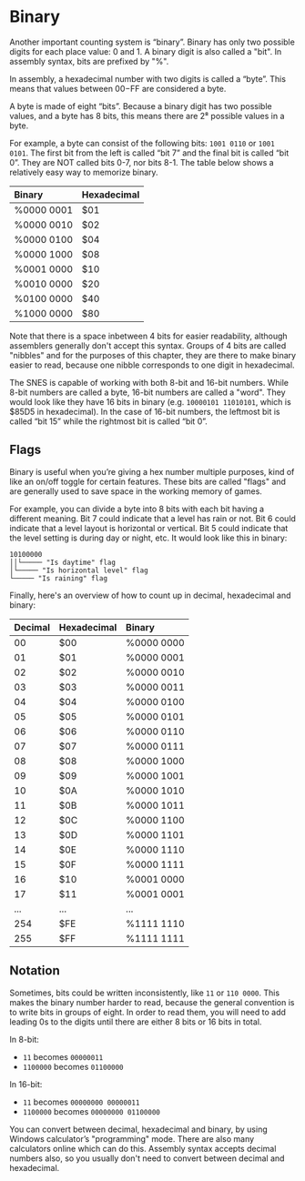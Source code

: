 # Binary

Another important counting system is “binary”. Binary has only two possible digits for each place value: 0 and 1. A binary digit is also called a "bit". In assembly syntax, bits are prefixed by "%".

In assembly, a hexadecimal number with two digits is called a “byte”. This means that values between $00-$FF are considered a byte.

A byte is made of eight “bits”. Because a binary digit has two possible values, and a byte has 8 bits, this means there are 2⁸ possible values in a byte.

For example, a byte can consist of the following bits: `1001 0110` or `1001 0101`. The first bit from the left is called “bit 7” and the final bit is called “bit 0”. They are NOT called bits 0-7, nor bits 8-1. The table below shows a relatively easy way to memorize binary.

| Binary | Hexadecimal |
| :--- | :--- |
| %0000 0001 | $01 |
| %0000 0010 | $02 |
| %0000 0100 | $04 |
| %0000 1000 | $08 |
| %0001 0000 | $10 |
| %0010 0000 | $20 |
| %0100 0000 | $40 |
| %1000 0000 | $80 |

Note that there is a space inbetween 4 bits for easier readability, although assemblers generally don't accept this syntax. Groups of 4 bits are called "nibbles" and for the purposes of this chapter, they are there to make binary easier to read, because one nibble corresponds to one digit in hexadecimal.

The SNES is capable of working with both 8-bit and 16-bit numbers. While 8-bit numbers are called a byte, 16-bit numbers are called a "word". They would look like they have 16 bits in binary \(e.g. `10000101 11010101`, which is $85D5 in hexadecimal\). In the case of 16-bit numbers, the leftmost bit is called “bit 15” while the rightmost bit is called “bit 0”.

## Flags

Binary is useful when you’re giving a hex number multiple purposes, kind of like an on/off toggle for certain features. These bits are called "flags" and are generally used to save space in the working memory of games.

For example, you can divide a byte into 8 bits with each bit having a different meaning. Bit 7 could indicate that a level has rain or not. Bit 6 could indicate that a level layout is horizontal or vertical. Bit 5 could indicate that the level setting is during day or night, etc. It would look like this in binary:

```text
10100000
││└───── "Is daytime" flag
│└───── "Is horizontal level" flag
└───── "Is raining" flag
```

Finally, here's an overview of how to count up in decimal, hexadecimal and binary:

| Decimal | Hexadecimal | Binary |
| :--- | :--- | :--- |
| 00 | $00 | %0000 0000 |
| 01 | $01 | %0000 0001 |
| 02 | $02 | %0000 0010 |
| 03 | $03 | %0000 0011 |
| 04 | $04 | %0000 0100 |
| 05 | $05 | %0000 0101 |
| 06 | $06 | %0000 0110 |
| 07 | $07 | %0000 0111 |
| 08 | $08 | %0000 1000 |
| 09 | $09 | %0000 1001 |
| 10 | $0A | %0000 1010 |
| 11 | $0B | %0000 1011 |
| 12 | $0C | %0000 1100 |
| 13 | $0D | %0000 1101 |
| 14 | $0E | %0000 1110 |
| 15 | $0F | %0000 1111 |
| 16 | $10 | %0001 0000 |
| 17 | $11 | %0001 0001 |
| ... | ... | ... |
| 254 | $FE | %1111 1110 |
| 255 | $FF | %1111 1111 |

## Notation

Sometimes, bits could be written inconsistently, like `11` or `110 0000`. This makes the binary number harder to read, because the general convention is to write bits in groups of eight. In order to read them, you will need to add leading 0s to the digits until there are either 8 bits or 16 bits in total.

In 8-bit:

* `11` becomes `00000011`
* `1100000` becomes `01100000`

In 16-bit:

* `11` becomes `00000000 00000011`
* `1100000` becomes `00000000 01100000`

You can convert between decimal, hexadecimal and binary, by using Windows calculator’s "programming" mode. There are also many calculators online which can do this. Assembly syntax accepts decimal numbers also, so you usually don't need to convert between decimal and hexadecimal.

